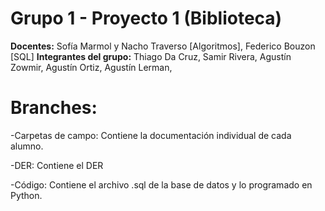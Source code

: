 # Grupo 1 - Proyecto 1 (Biblioteca)

**Docentes:** Sofía Marmol y Nacho Traverso [Algoritmos], Federico Bouzon [SQL]
**Integrantes del grupo:** Thiago Da Cruz, Samir Rivera, Agustín Zowmir, Agustín Ortiz, Agustín Lerman, 

# Branches:

-Carpetas de campo: Contiene la documentación individual de cada alumno.

-DER: Contiene el DER

-Código: Contiene el archivo .sql de la base de datos y lo programado en Python.


